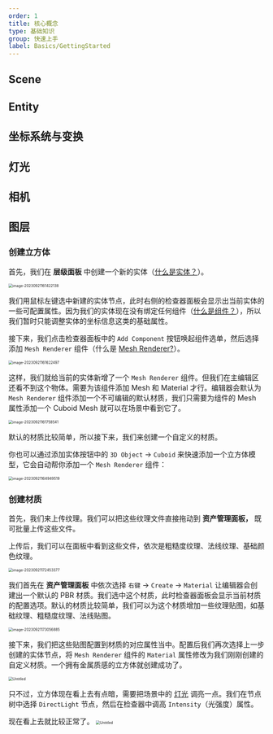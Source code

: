 ```yaml
---
order: 1
title: 核心概念
type: 基础知识
group: 快速上手
label: Basics/GettingStarted
---
```


## Scene

## Entity

## 坐标系统与变换

## 灯光

## 相机

## 图层


### 创建立方体

首先，我们在 **层级面板** 中创建一个新的实体（[什么是实体？](https://galacean.antgroup.com/#/docs/latest/cn/entity)）。

<img src="https://gw.alipayobjects.com/zos/OasisHub/21284e97-8e62-4453-be70-a21047ae7351/image-20230921161422138.png" alt="image-20230921161422138" style="zoom:50%;" />

我们用鼠标左键选中新建的实体节点，此时右侧的检查器面板会显示出当前实体的一些可配置属性。因为我们的实体现在没有绑定任何组件（[什么是组件？](https://galacean.antgroup.com/#/docs/latest/cn/entity)），所以我们暂时只能调整实体的坐标信息这类的基础属性。

接下来，我们点击检查器面板中的 `Add Component` 按钮唤起组件选单，然后选择添加 `Mesh Renderer` 组件（什么是 [Mesh Renderer?](https://galacean.antgroup.com/#/docs/latest/cn/mesh-renderer)）。

<img src="https://gw.alipayobjects.com/zos/OasisHub/c9cc9c6d-07e9-41ba-a01f-2cd9d3c610ff/image-20230921161622497.png" alt="image-20230921161622497" style="zoom:50%;" />

这样，我们就给当前的实体新增了一个 `Mesh Renderer` 组件。但我们在主编辑区还看不到这个物体。需要为该组件添加 Mesh 和 Material 才行。编辑器会默认为 `Mesh Renderer` 组件添加一个不可编辑的默认材质，我们只需要为组件的 Mesh 属性添加一个 Cuboid Mesh 就可以在场景中看到它了。

<img src="https://gw.alipayobjects.com/zos/OasisHub/b63b8bbd-048e-4dbb-8c91-02421a364b3b/image-20230921161758541.png" alt="image-20230921161758541" style="zoom:50%;" />

默认的材质比较简单，所以接下来，我们来创建一个自定义的材质。

你也可以通过添加实体按钮中的 `3D Object` → `Cuboid` 来快速添加一个立方体模型，它会自动帮你添加一个 `Mesh Renderer` 组件：

<img src="https://gw.alipayobjects.com/zos/OasisHub/d213fa73-e29a-4808-9753-d5977d19ab9b/image-20230921164949519.png" alt="image-20230921164949519" style="zoom:50%;" />

### 创建材质

首先，我们来上传纹理。我们可以把这些纹理文件直接拖动到 **资产管理面板，** 既可批量上传这些文件。

上传后，我们可以在面板中看到这些文件，依次是粗糙度纹理、法线纹理、基础颜色纹理。

<img src="https://gw.alipayobjects.com/zos/OasisHub/81ad7299-158b-4347-8e67-86b835980a04/image-20230921172453377.png" alt="image-20230921172453377" style="zoom:50%;" />

我们首先在 **资产管理面板** 中依次选择 `右键` → `Create` → `Material` 让编辑器会创建出一个默认的 PBR 材质。我们选中这个材质，此时检查器面板会显示当前材质的配置选项。默认的材质比较简单，我们可以为这个材质增加一些纹理贴图，如基础纹理、粗糙度纹理、法线贴图。

<img src="https://gw.alipayobjects.com/zos/OasisHub/65bf4b63-3f09-4ad6-abc9-a9d26e173783/image-20230921173056885.png" alt="image-20230921173056885" style="zoom:50%;" />

接下来，我们把这些贴图配置到材质的对应属性当中。配置后我们再次选择上一步创建的实体节点，将 `Mesh Renderer` 组件的 `Material` 属性修改为我们刚刚创建的自定义材质。一个拥有金属质感的立方体就创建成功了。

<img src="https://mdn.alipayobjects.com/huamei_fvsq9p/afts/img/A*ni3KQ7jGK-0AAAAAAAAAAAAADqiTAQ/original" alt="Untitled" style="zoom:50%;" />

只不过，立方体现在看上去有点暗，需要把场景中的 [灯光](https://galacean.antgroup.com/#/docs/latest/cn/light) 调亮一点。我们在节点树中选择 `DirectLight` 节点，然后在检查器中调高 `Intensity`（光强度）属性。

现在看上去就比较正常了。
<img src="https://mdn.alipayobjects.com/huamei_fvsq9p/afts/img/A*n151R6vZ59oAAAAAAAAAAAAADqiTAQ/original" alt="Untitled" style="zoom:50%;" />

